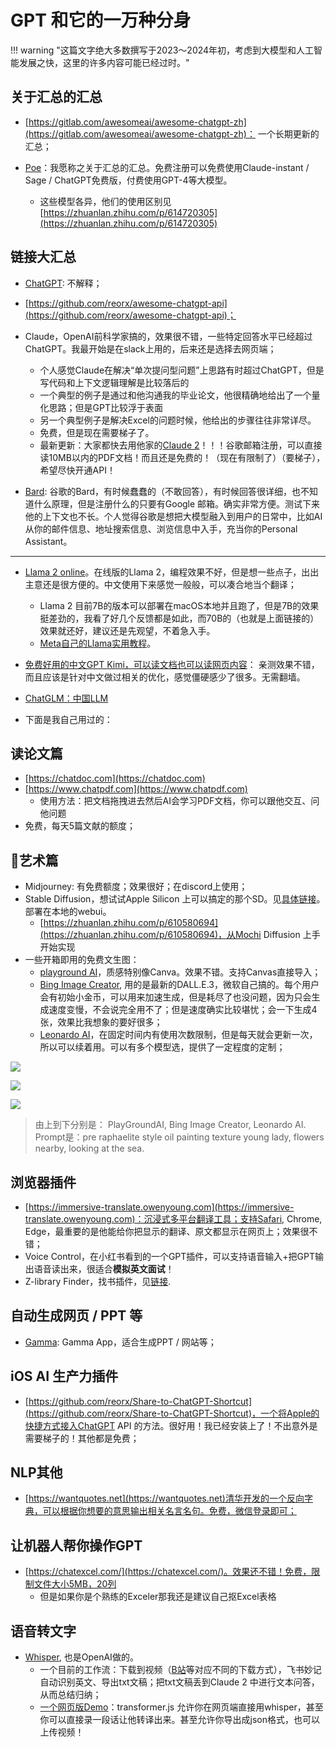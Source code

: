 # GPT 和它的一万种分身

!!! warning "这篇文字绝大多数撰写于2023～2024年初，考虑到大模型和人工智能发展之快，这里的许多内容可能已经过时。"

## 关于汇总的汇总

- [https://gitlab.com/awesomeai/awesome-chatgpt-zh](https://gitlab.com/awesomeai/awesome-chatgpt-zh)： 一个长期更新的汇总；

- [Poe](https://poe.com/)：我愿称之关于汇总的汇总。免费注册可以免费使用Claude-instant / Sage / ChatGPT免费版，付费使用GPT-4等大模型。
    - 这些模型各异，他们的使用区别见[https://zhuanlan.zhihu.com/p/614720305](https://zhuanlan.zhihu.com/p/614720305)
## 链接大汇总

- [ChatGPT](https://chat.openai.com/): 不解释；

- [https://github.com/reorx/awesome-chatgpt-api](https://github.com/reorx/awesome-chatgpt-api)；

- Claude，OpenAI前科学家搞的，效果很不错，一些特定回答水平已经超过ChatGPT。我最开始是在slack上用的，后来还是选择去网页端；
  - 个人感觉Claude在解决“单次提问型问题”上思路有时超过ChatGPT，但是写代码和上下文逻辑理解是比较落后的
  - 一个典型的例子是通过和他沟通我的毕业论文，他很精确地给出了一个量化思路；但是GPT比较浮于表面
  - 另一个典型例子是解决Excel的问题时候，他给出的步骤往往非常详尽。
  - 免费，但是现在需要梯子了。
  - 最新更新：大家都快去用他家的[Claude 2](https://claude.ai/chats)！！！谷歌邮箱注册，可以直接读10MB以内的PDF文档！而且还是免费的！（现在有限制了）（要梯子），希望尽快开通API！

- [Bard](https://bard.google.com/): 谷歌的Bard，有时候蠢蠢的（不敢回答），有时候回答很详细，也不知道什么原理，但是注册什么的只要有Google 邮箱。确实非常方便。测试下来他的上下文也不长。个人觉得谷歌是想把大模型融入到用户的日常中，比如AI从你的邮件信息、地址搜索信息、浏览信息中入手，充当你的Personal Assistant。


--------------

- [Llama 2 online](https://huggingface.co/chat/)。在线版的Llama 2，编程效果不好，但是想一些点子，出出主意还是很方便的。中文使用下来感觉一般般，可以凑合地当个翻译；
    - Llama 2 目前7B的版本可以部署在macOS本地并且跑了，但是7B的效果挺差劲的，我看了好几个反馈都是如此，而70B的（也就是上面链接的）效果就还好，建议还是先观望，不着急入手。
    - [Meta自己的Llama实用教程](https://ai.meta.com/llama/get-started/)。

- [免费好用的中文GPT Kimi，可以读文档也可以读网页内容](https://kimi.moonshot.cn/)： 亲测效果不错，而且应该是针对中文做过相关的优化，感觉僵硬感少了很多。无需翻墙。

- [ChatGLM：中国LLM](https://github.com/THUDM/ChatGLM3)

- 下面是我自己用过的：

## 读论文篇

- [https://chatdoc.com](https://chatdoc.com)
- [https://www.chatpdf.com](https://www.chatpdf.com)
    - 使用方法：把文档拖拽进去然后AI会学习PDF文档，你可以跟他交互、问他问题
- 免费，每天5篇文献的额度；
 
## 🎨艺术篇

- Midjourney: 有免费额度；效果很好；在discord上使用；
- Stable Diffusion，想试试Apple Silicon 上可以搞定的那个SD。见[具体链接](./StableDiffusion.md)。部署在本地的webui。
  - [https://zhuanlan.zhihu.com/p/610580694](https://zhuanlan.zhihu.com/p/610580694)，从Mochi Diffusion 上手开始实现
- 一些开箱即用的免费文生图： 
    - [playground AI](https://playgroundai.com)，质感特别像Canva。效果不错。支持Canvas直接导入；
    - [Bing Image Creator](https://www.bing.com/images/create), 用的是最新的DALL.E.3，微软自己搞的。每个用户会有初始小金币，可以用来加速生成，但是耗尽了也没问题，因为只会生成速度变慢，不会说完全用不了；但是速度确实比较堪忧；会一下生成4张，效果比我想象的要好很多；
    - [Leonardo AI](https://app.leonardo.ai/ai-generations)，在固定时间内有使用次数限制，但是每天就会更新一次，所以可以续着用。可以有多个模型选，提供了一定程度的定制；

![](https://cdn.jsdelivr.net/gh/SmilingWayne/picsrepo/202310251030259.png)

![](https://cdn.jsdelivr.net/gh/SmilingWayne/picsrepo/202310251030257.jpeg)

![](https://cdn.jsdelivr.net/gh/SmilingWayne/picsrepo/202310251030258.jpg)



> 由上到下分别是： PlayGroundAI, Bing Image Creator, Leonardo AI. Prompt是：pre raphaelite style oil painting texture young lady, flowers nearby, looking at the sea.

## 浏览器插件

- [https://immersive-translate.owenyoung.com](https://immersive-translate.owenyoung.com)：沉浸式多平台翻译工具；支持Safari, Chrome, Edge，最重要的是他能给你把显示的翻译、原文都显示在网页上；效果很不错；
- Voice Control，在小红书看到的一个GPT插件，可以支持语音输入+把GPT输出语音读出来，很适合**模拟英文面试**！
- Z-library Finder，找书插件，见[链接](../../Study/Swift/FindBooks.md).

## 自动生成网页 / PPT 等 
- [Gamma](https://gamma.app/): Gamma App，适合生成PPT / 网站等；

## iOS AI 生产力插件

- [https://github.com/reorx/Share-to-ChatGPT-Shortcut](https://github.com/reorx/Share-to-ChatGPT-Shortcut)，一个将Apple的快捷方式接入ChatGPT API 的方法。很好用！我已经安装上了！不出意外是需要梯子的！其他都是免费；


## NLP其他

- [https://wantquotes.net](https://wantquotes.net)清华开发的一个反向字典，可以根据你想要的意思输出相关名言名句。免费，微信登录即可；


## 让机器人帮你操作GPT

- [https://chatexcel.com/](https://chatexcel.com/)。效果还不错！免费，限制文件大小5MB，20列
  - 但是如果你是个熟练的Exceler那我还是建议自己抠Excel表格

## 语音转文字

- [Whisper](https://github.com/openai/whisper), 也是OpenAI做的。
    - 一个目前的工作流：下载到视频（[B站](https://xbeibeix.com/api/bilibili/)等对应不同的下载方式），飞书妙记自动识别英文、导出txt文稿；把txt文稿丢到Claude 2 中进行文本问答，从而总结归纳；
    - [一个网页版Demo](https://huggingface.co/spaces/Xenova/distil-whisper-web)：transformer.js 允许你在网页端直接用whisper，甚至你可以直接录一段话让他转译出来。甚至允许你导出成json格式，也可以上传视频！